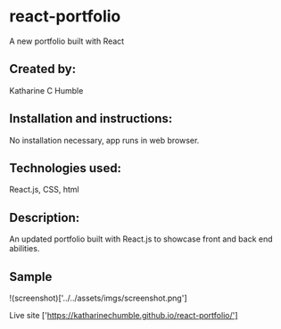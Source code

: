 # react-portfolio

A new portfolio built with React

## Created by:
Katharine C Humble

## Installation and instructions:
No installation necessary, app runs in web browser.

## Technologies used: 
React.js, CSS, html

## Description:
An updated portfolio built with React.js to showcase front and back end abilities.

## Sample
!(screenshot)['../../assets/imgs/screenshot.png']

Live site ['https://katharinechumble.github.io/react-portfolio/']
